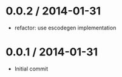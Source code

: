 
0.0.2 / 2014-01-31
==================

* refactor: use escodegen implementation

0.0.1 / 2014-01-31
==================

 * Initial commit
